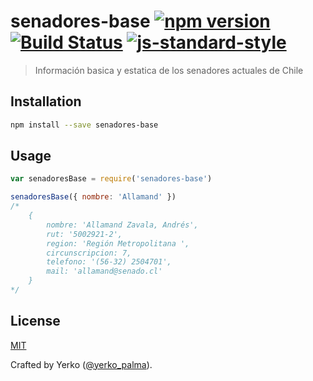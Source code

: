 # senadores-base [![npm version](https://img.shields.io/npm/v/senadores-base.svg?style=flat-square)](https://www.npmjs.com/package/senadores-base) [![Build Status](https://img.shields.io/travis/YerkoPalma/senadores-base/master.svg?style=flat-square)](https://travis-ci.org/YerkoPalma/senadores-base) [![js-standard-style](https://img.shields.io/badge/code%20style-standard-brightgreen.svg?style=flat-square)](https://github.com/feross/standard)

> Información basica y estatica de los senadores actuales de Chile

## Installation

```bash
npm install --save senadores-base
```

## Usage

```javascript
var senadoresBase = require('senadores-base')

senadoresBase({ nombre: 'Allamand' })
/*
    {
        nombre: 'Allamand Zavala, Andrés',
        rut: '5002921-2',
        region: 'Región Metropolitana ',
        circunscripcion: 7,
        telefono: '(56-32) 2504701',
        mail: 'allamand@senado.cl'
    }
*/
```

## License

[MIT](/license)

Crafted by Yerko ([@yerko_palma](https://twitter.com/yerko_palma)).
